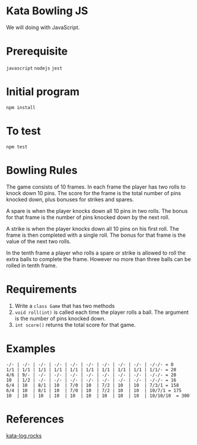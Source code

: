 # Kata Bowling JS
We will doing with JavaScript.

# Prerequisite
`javascript`
`nodejs`
`jest`

# Initial program
`npm install`

# To test
`npm test`

# Bowling Rules
The game consists of 10 frames. In each frame the player has two rolls to knock down 10 pins. The score for the frame is the total number of pins knocked down, plus bonuses for strikes and spares.

A spare is when the player knocks down all 10 pins in two rolls. The bonus for that frame is the number of pins knocked down by the next roll.

A strike is when the player knocks down all 10 pins on his first roll. The frame is then completed with a single roll. The bonus for that frame is the value of the next two rolls.

In the tenth frame a player who rolls a spare or strike is allowed to roll the extra balls to complete the frame. However no more than three balls can be rolled in tenth frame.

# Requirements
1. Write a `class Game` that has two methods
2. `void roll(int)` is called each time the player rolls a ball. The argument is the number of pins knocked down.
3. `int score()` returns the total score for that game.

# Examples
```
-/- | -/- | -/- | -/- | -/- | -/- | -/- | -/- | -/- | -/-/- = 0
1/1 | 1/1 | 1/1 | 1/1 | 1/1 | 1/1 | 1/1 | 1/1 | 1/1 | 1/1/- = 20
4/6 | 9/- | -/- | -/- | -/- | -/- | -/- | -/- | -/- | -/-/- = 28
10  | 1/2 | -/- | -/- | -/- | -/- | -/- | -/- | -/- | -/-/- = 16
6/4 | 10  | 8/1 | 10  | 7/0 | 10  | 7/2 | 10  | 10  | 7/3/1 = 158
6/4 | 10  | 8/1 | 10  | 7/0 | 10  | 7/2 | 10  | 10  | 10/7/1 = 175
10  | 10  | 10  | 10  | 10  | 10  | 10  | 10  | 10  | 10/10/10  = 300
```

# References
[kata-log.rocks](https://kata-log.rocks/bowling-game-kata)